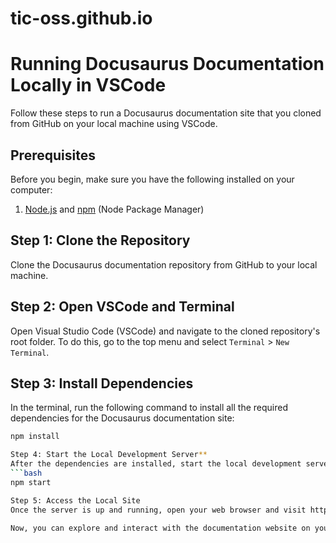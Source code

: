 # tic-oss.github.io
# Running Docusaurus Documentation Locally in VSCode

Follow these steps to run a Docusaurus documentation site that you cloned from GitHub on your local machine using VSCode.

## Prerequisites

Before you begin, make sure you have the following installed on your computer:

1. [Node.js](https://nodejs.org/) and [npm](https://www.npmjs.com/) (Node Package Manager)

## Step 1: Clone the Repository

Clone the Docusaurus documentation repository from GitHub to your local machine.

## Step 2: Open VSCode and Terminal

Open Visual Studio Code (VSCode) and navigate to the cloned repository's root folder. To do this, go to the top menu and select `Terminal` > `New Terminal`.

## Step 3: Install Dependencies

In the terminal, run the following command to install all the required dependencies for the Docusaurus documentation site:

```bash
npm install

Step 4: Start the Local Development Server**
After the dependencies are installed, start the local development server using the following command:
```bash
npm start

Step 5: Access the Local Site
Once the server is up and running, open your web browser and visit http://localhost:3000/ to see the locally running Docusaurus documentation site.

Now, you can explore and interact with the documentation website on your local machine. Any changes you make to the Markdown files will automatically trigger a refresh on the site, allowing you to preview your changes in real-time.


